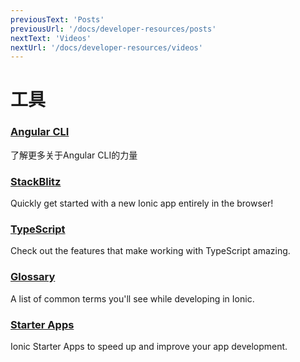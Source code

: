 ```yaml
---
previousText: 'Posts'
previousUrl: '/docs/developer-resources/posts'
nextText: 'Videos'
nextUrl: '/docs/developer-resources/videos'
---
```


# 工具

### [Angular CLI](https://github.com/angular/angular-cli)

了解更多关于Angular CLI的力量

### [StackBlitz](https://stackblitz.com/)

Quickly get started with a new Ionic app entirely in the browser!

### [TypeScript](https://www.typescriptlang.org/)

Check out the features that make working with TypeScript amazing.

### [Glossary](/docs/reference/glossary)

A list of common terms you'll see while developing in Ionic.

### [Starter Apps](https://ionicthemes.com)

Ionic Starter Apps to speed up and improve your app development.